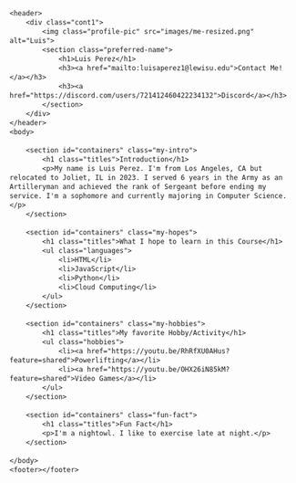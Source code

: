 <!DOCTYPE html>
<html lang="en">
    <head>
        <meta charset="UTF-8">
        <title>Luis Perez</title>
        <link rel="stylesheet" href="styles.css"/>
    </head>

    <header>
        <div class="cont1">
            <img class="profile-pic" src="images/me-resized.png" alt="Luis">
            <section class="preferred-name">
                <h1>Luis Perez</h1>
                <h3><a href="mailto:luisaperez1@lewisu.edu">Contact Me!</a></h3>
                <h3><a href="https://discord.com/users/721412460422234132">Discord</a></h3> 
            </section>
        </div>
    </header>
    <body>

        <section id="containers" class="my-intro">
            <h1 class="titles">Introduction</h1>
            <p>My name is Luis Perez. I'm from Los Angeles, CA but relocated to Joliet, IL in 2023. I served 6 years in the Army as an Artilleryman and achieved the rank of Sergeant before ending my service. I'm a sophomore and currently majoring in Computer Science.  </p>
        </section>

        <section id="containers" class="my-hopes">
            <h1 class="titles">What I hope to learn in this Course</h1>
            <ul class="languages">
                <li>HTML</li>
                <li>JavaScript</li>
                <li>Python</li>
                <li>Cloud Computing</li>
            </ul>
        </section>

        <section id="containers" class="my-hobbies">
            <h1 class="titles">My favorite Hobby/Activity</h1>
            <ul class="hobbies">
                <li><a href="https://youtu.be/RhRfXU0AHus?feature=shared">Powerlifting</a></li>
                <li><a href="https://youtu.be/OHX26iN85kM?feature=shared">Video Games</a></li>   
            </ul>
        </section>

        <section id="containers" class="fun-fact">
            <h1 class="titles">Fun Fact</h1>
            <p>I'm a nightowl. I like to exercise late at night.</p>
        </section>
        
    </body>
    <footer></footer>
</html>
